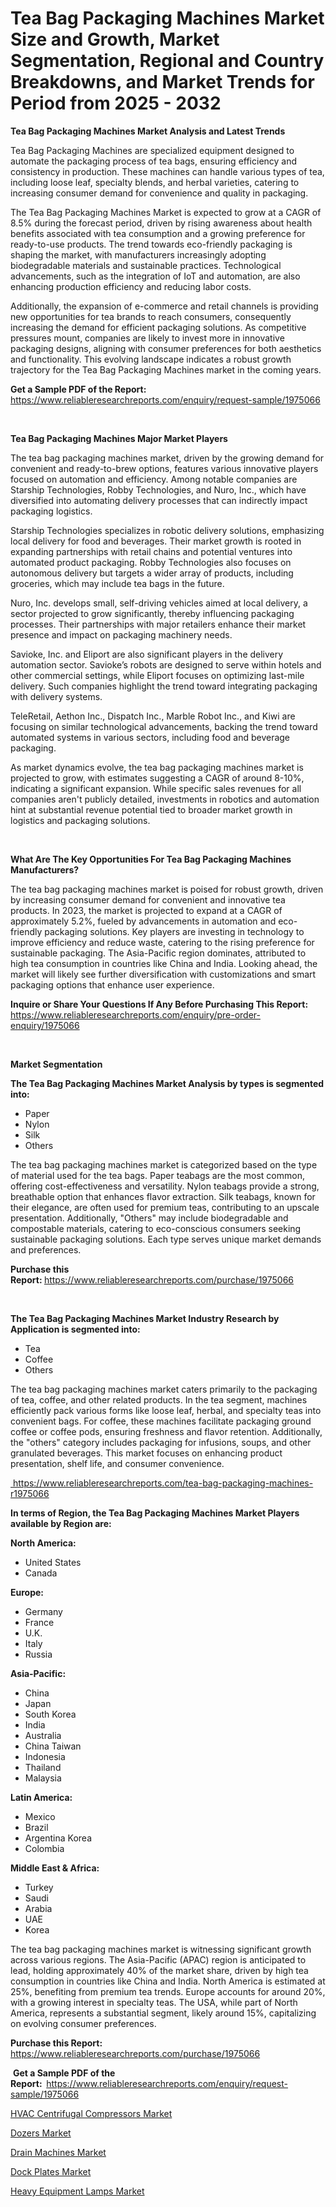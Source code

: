 <p><h1>Tea Bag Packaging Machines Market Size and Growth, Market Segmentation, Regional and Country Breakdowns, and Market Trends for Period from 2025 -  2032</h1></p><p><strong>Tea Bag Packaging Machines Market Analysis and Latest Trends</strong></p>
<p><p>Tea Bag Packaging Machines are specialized equipment designed to automate the packaging process of tea bags, ensuring efficiency and consistency in production. These machines can handle various types of tea, including loose leaf, specialty blends, and herbal varieties, catering to increasing consumer demand for convenience and quality in packaging.</p><p>The Tea Bag Packaging Machines Market is expected to grow at a CAGR of 8.5% during the forecast period, driven by rising awareness about health benefits associated with tea consumption and a growing preference for ready-to-use products. The trend towards eco-friendly packaging is shaping the market, with manufacturers increasingly adopting biodegradable materials and sustainable practices. Technological advancements, such as the integration of IoT and automation, are also enhancing production efficiency and reducing labor costs. </p><p>Additionally, the expansion of e-commerce and retail channels is providing new opportunities for tea brands to reach consumers, consequently increasing the demand for efficient packaging solutions. As competitive pressures mount, companies are likely to invest more in innovative packaging designs, aligning with consumer preferences for both aesthetics and functionality. This evolving landscape indicates a robust growth trajectory for the Tea Bag Packaging Machines market in the coming years.</p></p>
<p><strong>Get a Sample PDF of the Report:&nbsp;</strong> <a href="https://www.reliableresearchreports.com/enquiry/request-sample/1975066?utm_campaign=12&utm_medium=2&utm_source=Github&utm_content=ia&utm_term=20022025&utm_id=tea-bag-packaging-machines">https://www.reliableresearchreports.com/enquiry/request-sample/1975066</a></p>
<p>&nbsp;</p>
<p><strong>Tea Bag Packaging Machines Major Market Players</strong></p>
<p><p>The tea bag packaging machines market, driven by the growing demand for convenient and ready-to-brew options, features various innovative players focused on automation and efficiency. Among notable companies are Starship Technologies, Robby Technologies, and Nuro, Inc., which have diversified into automating delivery processes that can indirectly impact packaging logistics.</p><p>Starship Technologies specializes in robotic delivery solutions, emphasizing local delivery for food and beverages. Their market growth is rooted in expanding partnerships with retail chains and potential ventures into automated product packaging. Robby Technologies also focuses on autonomous delivery but targets a wider array of products, including groceries, which may include tea bags in the future.</p><p>Nuro, Inc. develops small, self-driving vehicles aimed at local delivery, a sector projected to grow significantly, thereby influencing packaging processes. Their partnerships with major retailers enhance their market presence and impact on packaging machinery needs.</p><p>Savioke, Inc. and Eliport are also significant players in the delivery automation sector. Savioke’s robots are designed to serve within hotels and other commercial settings, while Eliport focuses on optimizing last-mile delivery. Such companies highlight the trend toward integrating packaging with delivery systems.</p><p>TeleRetail, Aethon Inc., Dispatch Inc., Marble Robot Inc., and Kiwi are focusing on similar technological advancements, backing the trend toward automated systems in various sectors, including food and beverage packaging.</p><p>As market dynamics evolve, the tea bag packaging machines market is projected to grow, with estimates suggesting a CAGR of around 8-10%, indicating a significant expansion. While specific sales revenues for all companies aren't publicly detailed, investments in robotics and automation hint at substantial revenue potential tied to broader market growth in logistics and packaging solutions.</p></p>
<p>&nbsp;</p>
<p><strong>What Are The Key Opportunities For Tea Bag Packaging Machines Manufacturers?</strong></p>
<p><p>The tea bag packaging machines market is poised for robust growth, driven by increasing consumer demand for convenient and innovative tea products. In 2023, the market is projected to expand at a CAGR of approximately 5.2%, fueled by advancements in automation and eco-friendly packaging solutions. Key players are investing in technology to improve efficiency and reduce waste, catering to the rising preference for sustainable packaging. The Asia-Pacific region dominates, attributed to high tea consumption in countries like China and India. Looking ahead, the market will likely see further diversification with customizations and smart packaging options that enhance user experience.</p></p>
<p><strong>Inquire or Share Your Questions If Any Before Purchasing This Report:</strong> <a href="https://www.reliableresearchreports.com/enquiry/pre-order-enquiry/1975066?utm_campaign=12&utm_medium=2&utm_source=Github&utm_content=ia&utm_term=20022025&utm_id=tea-bag-packaging-machines">https://www.reliableresearchreports.com/enquiry/pre-order-enquiry/1975066</a></p>
<p>&nbsp;</p>
<p><strong>Market Segmentation</strong></p>
<p><strong>The Tea Bag Packaging Machines Market Analysis by types is segmented into:</strong></p>
<p><ul><li>Paper</li><li>Nylon</li><li>Silk</li><li>Others</li></ul></p>
<p><p>The tea bag packaging machines market is categorized based on the type of material used for the tea bags. Paper teabags are the most common, offering cost-effectiveness and versatility. Nylon teabags provide a strong, breathable option that enhances flavor extraction. Silk teabags, known for their elegance, are often used for premium teas, contributing to an upscale presentation. Additionally, "Others" may include biodegradable and compostable materials, catering to eco-conscious consumers seeking sustainable packaging solutions. Each type serves unique market demands and preferences.</p></p>
<p><strong>Purchase this Report:&nbsp;</strong><a href="https://www.reliableresearchreports.com/purchase/1975066?utm_campaign=12&utm_medium=2&utm_source=Github&utm_content=ia&utm_term=20022025&utm_id=tea-bag-packaging-machines">https://www.reliableresearchreports.com/purchase/1975066</a></p>
<p>&nbsp;</p>
<p><strong>The Tea Bag Packaging Machines Market Industry Research by Application is segmented into:</strong></p>
<p><ul><li>Tea</li><li>Coffee</li><li>Others</li></ul></p>
<p><p>The tea bag packaging machines market caters primarily to the packaging of tea, coffee, and other related products. In the tea segment, machines efficiently pack various forms like loose leaf, herbal, and specialty teas into convenient bags. For coffee, these machines facilitate packaging ground coffee or coffee pods, ensuring freshness and flavor retention. Additionally, the "others" category includes packaging for infusions, soups, and other granulated beverages. This market focuses on enhancing product presentation, shelf life, and consumer convenience.</p></p>
<p><a href="https://www.reliableresearchreports.com/tea-bag-packaging-machines-r1975066?utm_campaign=12&utm_medium=2&utm_source=Github&utm_content=ia&utm_term=20022025&utm_id=tea-bag-packaging-machines">&nbsp;https://www.reliableresearchreports.com/tea-bag-packaging-machines-r1975066</a></p>
<p><strong>In terms of Region, the Tea Bag Packaging Machines Market Players available by Region are:</strong></p>
<p>
    <p> <strong> North America: </strong>
        <ul>
            <li>United States</li>
            <li>Canada</li>
        </ul>
        </p> 
    <p> <strong> Europe: </strong>
        <ul>
            <li>Germany</li>
            <li>France</li>
            <li>U.K.</li>
            <li>Italy</li>
            <li>Russia</li>
        </ul>
        </p> 
    <p> <strong> Asia-Pacific: </strong>
        <ul>
            <li>China</li>
            <li>Japan</li>
            <li>South Korea</li>
            <li>India</li>
            <li>Australia</li>
            <li>China Taiwan</li>
            <li>Indonesia</li>
            <li>Thailand</li>
            <li>Malaysia</li>
        </ul>
        </p> 
    <p> <strong> Latin America: </strong>
        <ul>
            <li>Mexico</li>
            <li>Brazil</li>
            <li>Argentina Korea</li>
            <li>Colombia</li>
        </ul>
        </p> 
    <p> <strong> Middle East & Africa: </strong>
        <ul>
            <li>Turkey</li>
            <li>Saudi</li>
            <li>Arabia</li>
            <li>UAE</li>
            <li>Korea</li>
        </ul>
    </p>
    </p>
<p><p>The tea bag packaging machines market is witnessing significant growth across various regions. The Asia-Pacific (APAC) region is anticipated to lead, holding approximately 40% of the market share, driven by high tea consumption in countries like China and India. North America is estimated at 25%, benefiting from premium tea trends. Europe accounts for around 20%, with a growing interest in specialty teas. The USA, while part of North America, represents a substantial segment, likely around 15%, capitalizing on evolving consumer preferences.</p></p>
<p><strong>Purchase this Report: </strong><a href="https://www.reliableresearchreports.com/purchase/1975066?utm_campaign=12&utm_medium=2&utm_source=Github&utm_content=ia&utm_term=20022025&utm_id=tea-bag-packaging-machines">https://www.reliableresearchreports.com/purchase/1975066</a></p>
<p>&nbsp;<strong>Get a Sample PDF of the Report:&nbsp;&nbsp;</strong><a href="https://www.reliableresearchreports.com/enquiry/request-sample/1975066?utm_campaign=12&utm_medium=2&utm_source=Github&utm_content=ia&utm_term=20022025&utm_id=tea-bag-packaging-machines">https://www.reliableresearchreports.com/enquiry/request-sample/1975066</a></p>
<p><strong></strong></p>
<p><p><a href="https://github.com/princessbartram3/Market-Research-Report-List-1/blob/main/hvac-centrifugal-compressors-market.md?utm_campaign=12&utm_medium=2&utm_source=Github&utm_content=ia&utm_term=20022025&utm_id=tea-bag-packaging-machines">HVAC Centrifugal Compressors Market</a></p><p><a href="https://github.com/rushanday/Market-Research-Report-List-1/blob/main/dozers-market.md?utm_campaign=12&utm_medium=2&utm_source=Github&utm_content=ia&utm_term=20022025&utm_id=tea-bag-packaging-machines">Dozers Market</a></p><p><a href="https://github.com/sadithsondah72/Market-Research-Report-List-1/blob/main/drain-machines-market.md?utm_campaign=12&utm_medium=2&utm_source=Github&utm_content=ia&utm_term=20022025&utm_id=tea-bag-packaging-machines">Drain Machines Market</a></p><p><a href="https://github.com/yankimber90yankim/Market-Research-Report-List-1/blob/main/dock-plates-market.md?utm_campaign=12&utm_medium=2&utm_source=Github&utm_content=ia&utm_term=20022025&utm_id=tea-bag-packaging-machines">Dock Plates Market</a></p><p><a href="https://github.com/nemcemakoi/Market-Research-Report-List-1/blob/main/heavy-equipment-lamps-market.md?utm_campaign=12&utm_medium=2&utm_source=Github&utm_content=ia&utm_term=20022025&utm_id=tea-bag-packaging-machines">Heavy Equipment Lamps Market</a></p></p>